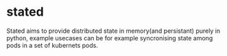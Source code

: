 # stated

Stated aims to provide distributed state in memory(and persistant) purely in python, example usecases can be for example syncronising state among pods in a set of kubernets pods.

